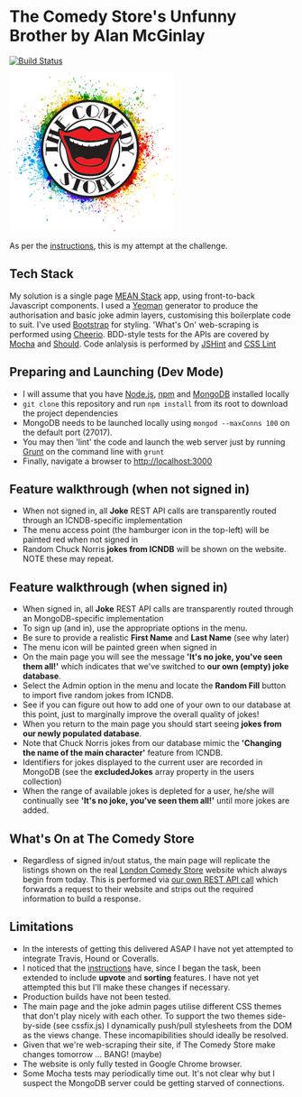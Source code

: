 # The Comedy Store's Unfunny Brother by Alan McGinlay

[![Build Status](https://travis-ci.org/amcginlay/comedystore.svg?branch=master)](https://travis-ci.org/amcginlay/comedystore)

![Comedy Store Logo](https://raw.githubusercontent.com/amcginlay/comedystore/master/public/modules/core/img/brand/logo.png)

As per the [instructions](https://github.com/makersacademy/comedy_api_tech_test), this is my attempt at the challenge.

## Tech Stack
My solution is a single page [MEAN Stack](http://mean.io) app, using front-to-back Javascript components.  I used a [Yeoman](http://yeoman.io) generator to produce the authorisation and basic joke admin layers, customising this boilerplate code to suit.  I've used [Bootstrap](http://getbootstrap) for styling.  'What's On' web-scraping is performed using [Cheerio](http://cheeriojs.github.io/cheerio/).  BDD-style tests for the APIs are covered by [Mocha](http://mochajs.org/) and [Should](https://github.com/shouldjs/should.js).  Code anlalysis is performed by [JSHint](http://jshint.com/) and [CSS Lint](http://csslint.net/)

## Preparing and Launching (Dev Mode)
* I will assume that you have [Node.js](https://nodejs.org/), [npm](https://www.npmjs.com/) and [MongoDB](https://www.mongodb.org/) installed locally
* `git clone` this repository and run `npm install` from its root to download the project dependencies
* MongoDB needs to be launched locally using `mongod --maxConns 100` on the default port (27017).
* You may then 'lint' the code and launch the web server just by running [Grunt](http://gruntjs.com/) on the command line with `grunt`
* Finally, navigate a browser to [http://localhost:3000](http://localhost:3000)

## Feature walkthrough (when not signed in)
* When not signed in, all **Joke** REST API calls are transparently routed through an ICNDB-specific implementation
* The menu access point (the hamburger icon in the top-left) will be painted red when not signed in
* Random Chuck Norris **jokes from ICNDB** will be shown on the website.  NOTE these may repeat.

## Feature walkthrough (when signed in)
* When signed in, all **Joke** REST API calls are transparently routed through an MongoDB-specific implementation
* To sign up (and in), use the appropriate options in the menu.
* Be sure to provide a realistic **First Name** and **Last Name** (see why later)
* The menu icon will be painted green when signed in
* On the main page you will see the message **'It's no joke, you've seen them all!'** which indicates that we've switched to **our own (empty) joke database**.
* Select the Admin option in the menu and locate the **Random Fill** button to import five random jokes from ICNDB.
* See if you can figure out how to add one of your own to our database at this point, just to marginally improve the overall quality of jokes!
* When you return to the main page you should start seeing **jokes from our newly populated database**.
* Note that Chuck Norris jokes from our database mimic the **'Changing the name of the main character'** feature from ICNDB.
* Identifiers for jokes displayed to the current user are recorded in MongoDB (see the **excludedJokes** array property in the users collection)
* When the range of available jokes is depleted for a user, he/she will continually see **'It's no joke, you've seen them all!'** until more jokes are added.

## What's On at The Comedy Store
* Regardless of signed in/out status, the main page will replicate the listings shown on the real [London Comedy Store](http://thecomedystore.co.uk/london/) website which always begin from today.  This is performed via [our own REST API call](http://localhost:3000/whatson) which forwards a request to their website and strips out the required information to build a response.

## Limitations
* In the interests of getting this delivered ASAP I have not yet attempted to integrate Travis, Hound or Coveralls.
* I noticed that the [instructions](https://github.com/makersacademy/comedy_api_tech_test) have, since I began the task, been extended to include **upvote** and **sorting** features.  I have not yet attempted this but I'll make these changes if necessary.
* Production builds have not been tested.
* The main page and the joke admin pages utilise different CSS themes that don't play nicely with each other.  To support the two themes side-by-side (see cssfix.js) I dynamically push/pull stylesheets from the DOM as the views change.  These incomapibilities should ideally be resolved.
* Given that we're web-scraping their site, if The Comedy Store make changes tomorrow ... BANG! (maybe)
* The website is only fully tested in Google Chrome browser.
* Some Mocha tests may periodically time out.  It's not clear why but I suspect the MongoDB server could be getting starved of connections.
